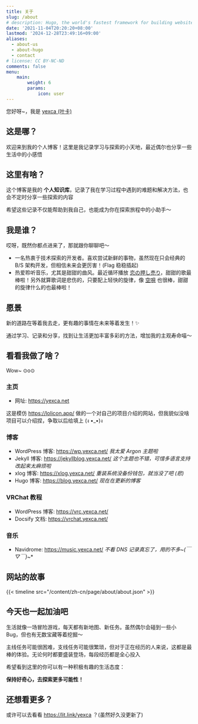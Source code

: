 ```yaml
---
title: 关于
slug: /about
# description: Hugo, the world's fastest framework for building websites
date: '2021-11-04T20:20:20+08:00'
lastmod: '2024-12-28T23:49:16+09:00'
aliases:
  - about-us
  - about-hugo
  - contact
# license: CC BY-NC-ND
comments: false
menu:
    main: 
        weight: 6
        params:
            icon: user
---
```


您好呀~，我是 [yexca (叶卡)](https://lit.link/yexca)

## 这是哪？

欢迎来到我的个人博客！这里是我记录学习与探索的小天地，最近偶尔也分享一些生活中的小感悟

## 这里有啥？

这个博客是我的 **个人知识库**，记录了我在学习过程中遇到的难题和解决方法，也会不定时分享一些探索的内容

希望这些记录不仅能帮助到我自己，也能成为你在探索旅程中的小助手～

## 我是谁？

哎呀，既然你都点进来了，那就跟你聊聊吧～

* 一名热衷于技术探索的开发者。喜欢尝试新鲜的事物，虽然现在只会经典的 B/S 架构开发，但相信未来会更厉害！(Flag 稳稳插起)
* 热爱聆听音乐，尤其是甜甜的曲风。最近循环播放 [恋の押し売り](https://music.youtube.com/watch?v=I_YfQj2IlmY&si=4KdzRSsvDGNpm7u-)，甜甜的歌最棒啦！另外就算歌词是悲伤的，只要配上轻快的旋律，像 [空唄](https://music.youtube.com/watch?v=BIL21F_HwgY&si=wjyZhahxAAabUwKD) 也很棒，甜甜的旋律什么的也最棒啦！

## 愿景

新的道路在等着我去走，更有趣的事情在未来等着发生！✨

通过学习、记录和分享，找到让生活更加丰富多彩的方法，增加我的主观寿命喵～

## 看看我做了啥？

Wow~ ⊙o⊙

### 主页

* 网址: <https://yexca.net>

这是模仿 <https://lolicon.app/> 做的一个对自己的项目介绍的网站，但我貌似没啥项目可以介绍捏，争取以后给填上 (ง •_•)ง

### 博客

* WordPress 博客: <https://wp.yexca.net/> *我太爱 Argon 主题啦*
* Jekyll 博客: <https://jekyllblog.yexca.net/> *这个主题也不错，可惜多语言支持改起来太麻烦啦*
* xlog 博客: <https://xlog.yexca.net/> *重装系统没备份钱包，就当没了吧 (悲)*
* Hugo 博客: <https://blog.yexca.net/> *现在在更新的博客*

### VRChat 教程

* WordPress 博客: <https://vrc.yexca.net/>
* Docsify 文档: <https://vrchat.yexca.net/>

### 音乐

* Navidrome: <https://music.yexca.net/> *不看 DNS 记录真忘了，用的不多~(￣▽￣)~**

## 网站的故事  

{{< timeline src="/content/zh-cn/page/about/about.json" >}}

## 今天也一起加油吧

生活就像一场冒险游戏，每天都有新地图、新任务。虽然偶尔会碰到一些小 Bug，但也有无数宝藏等着挖掘～

主线任务可能很困难，支线任务可能很繁琐，但对于正在经历的人来说，这都是最棒的体验。无论何时都要盛装登场，每段经历都是全心投入

希望看到这里的你可以有一种积极有趣的生活态度：

**保持好奇心，去探索更多可能性！**

## 还想看更多？

或许可以去看看 <https://lit.link/yexca> ？(虽然好久没更新了)
